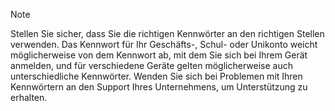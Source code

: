  > [!NOTE]
  > Stellen Sie sicher, dass Sie die richtigen Kennwörter an den richtigen Stellen verwenden. Das Kennwort für Ihr Geschäfts-, Schul- oder Unikonto weicht möglicherweise von dem Kennwort ab, mit dem Sie sich bei Ihrem Gerät anmelden, und für verschiedene Geräte gelten möglicherweise auch unterschiedliche Kennwörter. Wenden Sie sich bei Problemen mit Ihren Kennwörtern an den Support Ihres Unternehmens, um Unterstützung zu erhalten.
